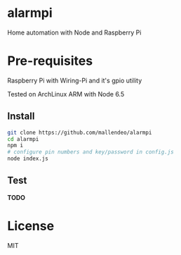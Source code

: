 # alarmpi
Home automation with Node and Raspberry Pi

# Pre-requisites
Raspberry Pi with Wiring-Pi and it's gpio utility

Tested on ArchLinux ARM with Node 6.5

## Install
```bash
git clone https://github.com/mallendeo/alarmpi
cd alarmpi
npm i
# configure pin numbers and key/password in config.js
node index.js
```

## Test

**TODO**

# License

MIT
